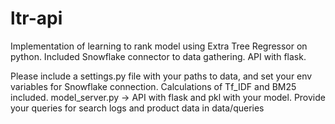 # ltr-api
Implementation of learning to rank model using Extra Tree Regressor on python. Included Snowflake connector to data gathering. API with flask.

Please include a settings.py file with your paths to data, and set your env variables for Snowflake connection.
Calculations of Tf_IDF and BM25 included. 
model_server.py -> API with flask and pkl with your model.
Provide your queries for search logs and product data in data/queries

